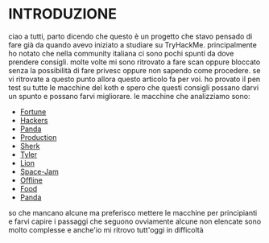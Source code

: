 # INTRODUZIONE

ciao a tutti, parto dicendo che questo è un progetto che stavo pensado di fare già da quando avevo iniziato a studiare su TryHackMe. 
principalmente ho notato che nella community italiana ci sono pochi spunti da dove prendere consigli. molte volte mi sono ritrovato a fare scan oppure bloccato senza la possibilità di fare privesc oppure non sapendo come procedere.
se vi ritrovate a questo punto allora questo articolo fa per voi. ho provato il pen test su tutte le macchine del koth e spero che questi consigli possano darvi un spunto e possano farvi migliorare.
le macchine che analizziamo sono:

- [Fortune](MACCHINE/FORTUNE.md)
- [Hackers](MACCHINE/HACKERS.md)
- [Panda](MACCHINE/PANDA.md)
- [Production](MACCHINE/PRODUCTION.md)
- [Sherk](MACCHINE/SHREK.md)
- [Tyler](MACCHINE/TYLER.md)
- [Lion](MACCHINE/LION.md)
- [Space-Jam](MACCHINE/SPACE-JAM.md)
- [Offline](MACCHINE/OFFLINE.md)
- [Food](MACCHINE/FOOD.md)
- [Panda](MACCHINE/PANDA.md)

so che mancano alcune ma preferisco mettere le macchine per principianti e farvi capire i passaggi che seguono ovviamente alcune non elencate sono molto complesse e anche'io mi ritrovo tutt'oggi in difficoltà



